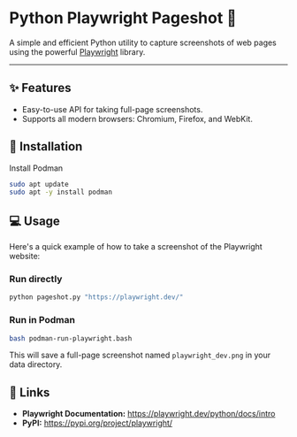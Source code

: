 # Python Playwright Pageshot 📸

A simple and efficient Python utility to capture screenshots of web pages using the powerful [Playwright](https://playwright.dev/) library.

---

## ✨ Features

-   Easy-to-use API for taking full-page screenshots.
-   Supports all modern browsers: Chromium, Firefox, and WebKit.

## 🚀 Installation

Install Podman
```bash
sudo apt update
sudo apt -y install podman
```

## 💻 Usage

Here's a quick example of how to take a screenshot of the Playwright website:

### Run directly

```bash
python pageshot.py "https://playwright.dev/"
```

### Run in Podman

```bash
bash podman-run-playwright.bash
```

This will save a full-page screenshot named `playwright_dev.png` in your data directory.

## 🔗 Links

-   **Playwright Documentation:** https://playwright.dev/python/docs/intro
-   **PyPI:** https://pypi.org/project/playwright/
